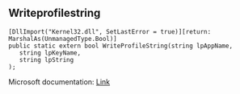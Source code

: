 ## Writeprofilestring

```
[DllImport("Kernel32.dll", SetLastError = true)][return: MarshalAs(UnmanagedType.Bool)]
public static extern bool WriteProfileString(string lpAppName,
   string lpKeyName,
   string lpString
);
```

Microsoft documentation: [Link](https://docs.microsoft.com/en-us/windows/win32/api/winbase/nf-winbase-writeprofilestringw)
